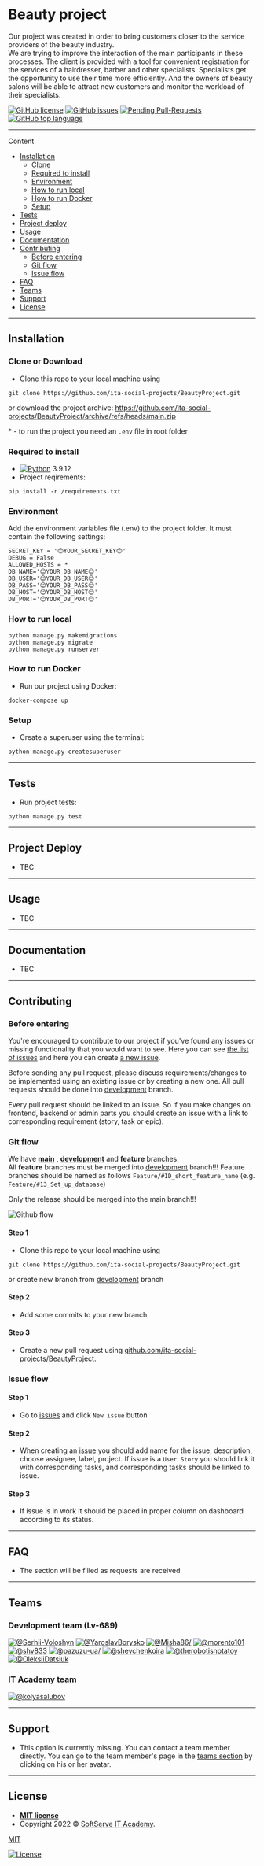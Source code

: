 # Beauty project

Our project was created in order to bring customers closer to the service providers of the beauty industry.    
We are trying to improve the interaction of the main participants in these processes. The client is provided with a tool for convenient registration for the services of a hairdresser, barber and other specialists. Specialists get the opportunity to use their time more efficiently. And the owners of beauty salons will be able to attract new customers and monitor the workload of their specialists.

[![GitHub license](https://img.shields.io/github/license/ita-social-projects/BeautyProject)](https://github.com/ita-social-projects/BeautyProject/blob/master/LICENSE)
[![GitHub issues](https://img.shields.io/github/issues/ita-social-projects/BeautyProject)](https://github.com/ita-social-projects/BeautyProject/issues)
[![Pending Pull-Requests](https://img.shields.io/github/issues-pr/ita-social-projects/BeautyProject?style=flat-square)](https://github.com/ita-social-projects/BeautyProject/pulls)
[![GitHub top language](https://img.shields.io/github/languages/top/ita-social-projects/BeautyProject)](https://img.shields.io/github/languages/top/ita-social-projects/BeautyProject)

---
Content
- [Installation](#Installation)
  - [Clone](#Clone)
  - [Required to install](#Required-to-install)
  - [Environment](#Environment)
  - [How to run local](#How-to-run-local)
  - [How to run Docker](#How-to-run-Docker)
  - [Setup](#Setup)
- [Tests](#Tests)
- [Project deploy](#project-deploy)
- [Usage](#Usage)
- [Documentation](#Documentation)
- [Contributing](#contributing)
  - [Before entering](#Before-entering)
  - [Git flow](#Git-flow)
  - [Issue flow](#Issue-flow)
- [FAQ](#faq)
- [Teams](#Teams)
- [Support](#support)
- [License](#license)

----

## Installation

### Clone or Download

-  Clone this repo to your local machine using   
```
git clone https://github.com/ita-social-projects/BeautyProject.git
```
  or download the project archive: https://github.com/ita-social-projects/BeautyProject/archive/refs/heads/main.zip    

<a name="footnote">*</a> - to run the project you need an `.env` file in root folder

### Required to install

- [![Python](https://docs.python.org/3.9/_static/py.svg)](https://www.python.org/downloads/release/python-3912/) 3.9.12
- Project reqirements:
```
pip install -r /requirements.txt
```

### Environment

Add the environment variables file (.env) to the project folder.
It must contain the following settings:
```
SECRET_KEY = '😊YOUR_SECRET_KEY😊'
DEBUG = False
ALLOWED_HOSTS = *
DB_NAME='😊YOUR_DB_NAME😊'
DB_USER='😊YOUR_DB_USER😊'
DB_PASS='😊YOUR_DB_PASS😊'
DB_HOST='😊YOUR_DB_HOST😊'
DB_PORT='😊YOUR_DB_PORT😊'
```

### How to run local

```
python manage.py makemigrations
python manage.py migrate
python manage.py runserver
```

### How to run Docker

- Run our project using Docker:
```
docker-compose up
```



### Setup

- Create a superuser using the terminal:    
```
python manage.py createsuperuser
```

----

## Tests

- Run project tests:
```
python manage.py test
```

----

## Project Deploy

- TBC

---
## Usage

- TBC

----

## Documentation

- TBC

---

## Contributing

### Before entering

You're encouraged to contribute to our project if you've found any issues or missing functionality that you would want to see. Here you can see [the list of issues](https://github.com/ita-social-projects/BeautyProject/issues) and here you can create [a new issue](https://github.com/ita-social-projects/BeautyProject/issues/new/).

Before sending any pull request, please discuss requirements/changes to be implemented using an existing issue or by creating a new one. All pull requests should be done into [development](https://github.com/ita-social-projects/BeautyProject/) branch.

Every pull request should be linked to an issue. So if you make changes on frontend, backend or admin parts you should create an issue with a link to corresponding requirement (story, task or epic).

### Git flow

We have **[main](https://github.com/ita-social-projects/BeautyProject/tree/main)** , **[development](https://github.com/ita-social-projects/BeautyProject)** and **feature** branches.  
All **feature** branches must be merged into [development](https://github.com/ita-social-projects/BeautyProject) branch!!!
Feature branches should be named as follows `Feature/#ID_short_feature_name` (e.g. `Feature/#13_Set_up_database`)


Only the release should be merged into the main branch!!!

![Github flow](<https://wac-cdn.atlassian.com/dam/jcr:b5259cce-6245-49f2-b89b-9871f9ee3fa4/03%20(2).svg?cdnVersion=1312>)

#### Step 1


-  Clone this repo to your local machine using   
```
git clone https://github.com/ita-social-projects/BeautyProject.git
```
  or create new branch from [development](https://github.com/ita-social-projects/BeautyProject) branch


#### Step 2

- Add some commits to your new branch

#### Step 3

- Create a new pull request using <a href="https://github.com/ita-social-projects/BeautyProject/compare/" target="_blank">github.com/ita-social-projects/BeautyProject</a>.


### Issue flow

#### Step 1

- Go to [issues](https://github.com/ita-social-projects/BeautyProject/issues) and click `New issue` button

#### Step 2

- When creating an [issue](https://github.com/ita-social-projects/BeautyProject/issues/new/choose) you should add name for the issue, description, choose assignee, label, project. If issue is a `User Story` you should link it with corresponding tasks, and corresponding tasks should be linked to issue.

#### Step 3

- If issue is in work it should be placed in proper column on dashboard according to its status.

---

## FAQ

- The section will be filled as requests are received

----

## Teams

### Development team (Lv-689)
[![@Serhii-Voloshyn](https://github.com/Serhii-Voloshyn.png?size=200)](https://github.com/Serhii-Voloshyn)
[![@YaroslavBorysko](https://github.com/YaroslavBorysko.png?size=200)](https://github.com/YaroslavBorysko)
[![@Misha86/](https://github.com/Misha86.png?size=200)](https://github.com/Misha86)
[![@morento101](https://github.com/morento101.png?size=200)](https://github.com/morento101)
[![@shv833](https://github.com/shv833.png?size=200)](https://github.com/shv833)
[![@pazuzu-ua/](https://github.com/pazuzu-ua.png?size=200)](https://github.com/pazuzu-ua/)
[![@shevchenkoira](https://github.com/shevchenkoira.png?size=200)](https://github.com/shevchenkoira)
[![@therobotisnotatoy](https://github.com/therobotisnotatoy.png?size=200)](https://github.com/therobotisnotatoy)
[![@OleksiiDatsiuk](https://github.com/OleksiiDatsiuk.png?size=200)](https://github.com/OleksiiDatsiuk)

### IT Academy team
[![@kolyasalubov](https://github.com/kolyasalubov.png?size=200)](https://github.com/kolyasalubov)

---

## Support

- This option is currently missing. You can contact a team member directly. You can go to the team member's page in the [teams section](#Teams) by clicking on his or her avatar.

---

## License

- **[MIT license](http://opensource.org/licenses/mit-license.php)**
- Copyright 2022 © <a href="https://softserve.academy/" target="_blank"> SoftServe IT Academy</a>.

[MIT](https://choosealicense.com/licenses/mit/) 

[![License](http://img.shields.io/:license-mit-blue.svg?style=flat-square)](http://badges.mit-license.org)